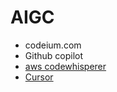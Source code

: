 # AIGC
- codeium.com
- Github copilot
- [aws codewhisperer](https://aws.amazon.com/codewhisperer/resources/#Getting_started/)
- [Cursor](http://cursor.so/)
